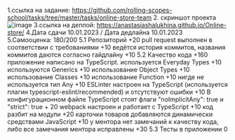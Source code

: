 1.ссылка на задание: https://github.com/rolling-scopes-school/tasks/tree/master/tasks/online-store-team
2.  скриншот проекта 
![image](https://user-images.githubusercontent.com/95986292/211413216-552657db-2ec6-4abb-8926-ae72d6cec84f.png)
3.ссылка на деплой: https://anastasiashalukhina.github.io/Online-store/
4.Дата сдачи 10.01.2023 / Дата дедлайна 10.01.2023
5.Самооценка: 180/200
5.1 Репозиторий +20
pull request выполнен в соответствии с требованиями +10
ведётся история коммитов, названия коммитов даются согласно гайдлайну +10
5.2 Качество кода +160
приложение написано на TypeScript.
используется Everyday Types +10
используются Generics +10
использование Object Types +10
использование Classes +10
использование Function +10
нигде не используется тип Any +10
ESLinter настроен на TypeScript (используется плагин typescript-eslint/recommended) и отсутствуют ошибки +10
В конфигурационном файле TypeScript стоят флаги "noImplicitAny": true и "strict": true + 20
webpack настроен и работает с TypeScript +10
код разбит на модули +20
карточки товаров добавляются динамически средствами JavaScript +10
у ментора нет замечаний к качеству кода, либо все замечания ментора исправлены +30
5.3 Тесты в приложении 0
